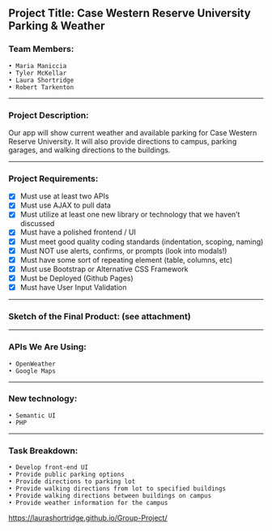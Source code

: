 ## Project Title: Case Western Reserve University Parking & Weather 

### Team Members: 
    • Maria Maniccia
    • Tyler McKellar
    • Laura Shortridge 
    • Robert Tarkenton	
***
### Project Description:

Our app will show current weather and available parking for Case Western Reserve University. 
It will also provide directions to campus, parking garages, and walking directions to the buildings. 
***
### Project Requirements:
- [x] Must use at least two APIs
- [x] Must use AJAX to pull data
- [x] Must utilize at least one new library or technology that we haven’t discussed
- [x] Must have a polished frontend / UI
- [x] Must meet good quality coding standards (indentation, scoping, naming)
- [x] Must NOT use alerts, confirms, or prompts (look into modals!)
- [x] Must have some sort of repeating element (table, columns, etc)
- [x] Must use Bootstrap or Alternative CSS Framework
- [x] Must be Deployed (Github Pages)
- [x] Must have User Input Validation
***
### Sketch of the Final Product: (see attachment)
***
### APIs We Are Using:
    • OpenWeather
    • Google Maps
***
### New technology: 
    • Semantic UI
    • PHP
***
### Task Breakdown:
    • Develop front-end UI
    • Provide public parking options
    • Provide directions to parking lot
    • Provide walking directions from lot to specified buildings
    • Provide walking directions between buildings on campus
    • Provide weather information for the campus

https://laurashortridge.github.io/Group-Project/
